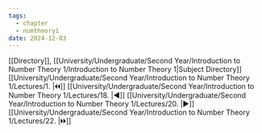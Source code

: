 ```yaml
---
tags:
  - chapter
  - numtheory1
date: 2024-12-03
---
```

[[Directory]], [[University/Undergraduate/Second Year/Introduction to Number Theory 1/Introduction to Number Theory 1|Subject Directory]]
[[University/Undergraduate/Second Year/Introduction to Number Theory 1/Lectures/1. |🞀🞀]] [[University/Undergraduate/Second Year/Introduction to Number Theory 1/Lectures/18. |◀]] [[University/Undergraduate/Second Year/Introduction to Number Theory 1/Lectures/20. |▶]] [[University/Undergraduate/Second Year/Introduction to Number Theory 1/Lectures/22. |🞂🞂]]
# 
## 
### 